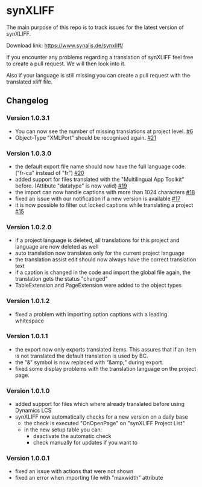 # synXLIFF

The main purpose of this repo is to track issues for the latest version of synXLIFF.

Download link: https://www.synalis.de/synxliff/

If you encounter any problems regarding a translation of synXLIFF feel free to create a pull request.
We will then look into it.

Also if your language is still missing you can create a pull request with the translated xliff file.

## Changelog

### Version 1.0.3.1

- You can now see the number of missing translations at project level. [#6](/../../issues/6)
- Object-Type "XMLPort" should be recognised again. [#21](/../../issues/21)

### Version 1.0.3.0

 - the default export file name should now have the full language code. ("fr-ca" instead of "fr") [#20](/../../issues/20)
 - added support for files translated with the "Multilingual App Toolkit" before. (Attibute "datatype" is now valid) [#19](/../../issues/19)
 - the import can now handle captions with more than 1024 characters [#18](/../../issues/18)
 - fixed an issue with our notification if a new version is available [#17](/../../issues/17)
 - it is now possible to filter out locked captions while translating a project [#15](/../../issues/15)
 

### Version 1.0.2.0

- if a project language is deleted, all translations for this project and language are now deleted as well
- auto translation now translates only for the current project language
- the translation assist edit should now always have the correct translation text
- if a caption is changed in the code and import the global file again, the translation gets the status "changed" 
- TableExtension and PageExtension were added to the object types

### Version 1.0.1.2

- fixed a problem with importing option captions with a leading whitespace
  
### Version 1.0.1.1

- the export now only exports translated items. This assures that if an item is not translated the default translation is used by BC.
- the "&" symbol is now replaced with "\&amp;" during export.
- fixed some display problems with the translation language on the project page.

### Version 1.0.1.0

- added support for files which where already translated before using Dynamics LCS
- synXLIFF now automatically checks for a new version on a daily base
  - the check is executed "OnOpenPage" on "synXLIFF Project List"
  - in the new setup table you can:
    - deactivate the automatic check
    - check manually for updates if you want to

### Version 1.0.0.1

- fixed an issue with actions that were not shown
- fixed an error when importing file with "maxwidth" attribute

